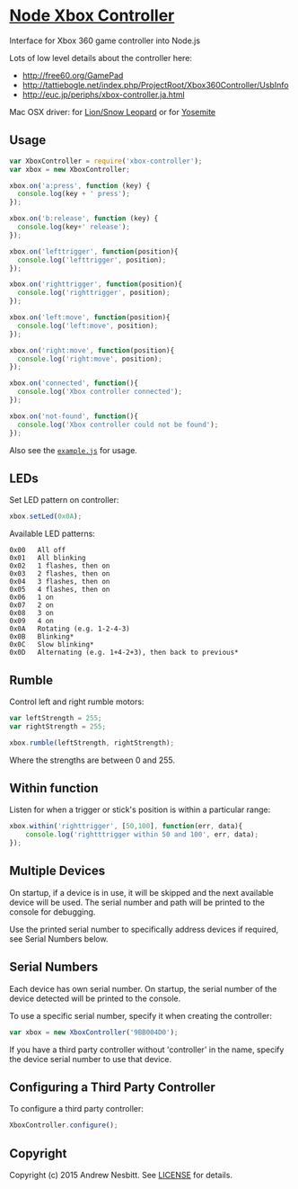 # [Node Xbox Controller](http://libraries.io/npm/xbox-controller)

Interface for Xbox 360 game controller into Node.js

Lots of low level details about the controller here:
* http://free60.org/GamePad
* http://tattiebogle.net/index.php/ProjectRoot/Xbox360Controller/UsbInfo
* http://euc.jp/periphs/xbox-controller.ja.html

Mac OSX driver: for [Lion/Snow Leopard](http://tattiebogle.net/index.php/ProjectRoot/Xbox360Controller/OsxDriver)
or for [Yosemite](https://github.com/d235j/360Controller/releases)

## Usage

```javascript
var XboxController = require('xbox-controller');
var xbox = new XboxController;

xbox.on('a:press', function (key) {
  console.log(key + ' press');
});

xbox.on('b:release', function (key) {
  console.log(key+' release');
});

xbox.on('lefttrigger', function(position){
  console.log('lefttrigger', position);
});

xbox.on('righttrigger', function(position){
  console.log('righttrigger', position);
});

xbox.on('left:move', function(position){
  console.log('left:move', position);
});

xbox.on('right:move', function(position){
  console.log('right:move', position);
});

xbox.on('connected', function(){
  console.log('Xbox controller connected');
});

xbox.on('not-found', function(){
  console.log('Xbox controller could not be found');
});
```

Also see the [`example.js`](https://github.com/andrew/node-xbox-controller/blob/master/example.js) for usage.

## LEDs

Set LED pattern on controller:

```javascript
xbox.setLed(0x0A);
```

Available LED patterns:

    0x00   All off
    0x01   All blinking
    0x02   1 flashes, then on
    0x03   2 flashes, then on
    0x04   3 flashes, then on
    0x05   4 flashes, then on
    0x06   1 on
    0x07   2 on
    0x08   3 on
    0x09   4 on
    0x0A   Rotating (e.g. 1-2-4-3)
    0x0B   Blinking*
    0x0C   Slow blinking*
    0x0D   Alternating (e.g. 1+4-2+3), then back to previous*

## Rumble

Control left and right rumble motors:

```javascript
var leftStrength = 255;
var rightStrength = 255;

xbox.rumble(leftStrength, rightStrength);
```

Where the strengths are between 0 and 255.

## Within function

Listen for when a trigger or stick's position is within a particular range:

```javascript
xbox.within('righttrigger', [50,100], function(err, data){
	console.log('rightttrigger within 50 and 100', err, data);
});
```

## Multiple Devices

On startup, if a device is in use, it will be skipped and the next available device will be used.  The serial number and
path will be printed to the console for debugging.

Use the printed serial number to specifically address devices if required, see Serial Numbers below.

## Serial Numbers

Each device has own serial number.  On startup, the serial number of the device detected will be printed to the console.

To use a specific serial number, specify it when creating the controller:

```javascript
var xbox = new XboxController('9BB004D0');
```

If you have a third party controller without 'controller' in the name, specify the device serial number to use that
 device.

## Configuring a Third Party Controller

To configure a third party controller:

```javascript
XboxController.configure();
```

## Copyright

Copyright (c) 2015 Andrew Nesbitt. See [LICENSE](https://github.com/andrew/node-xbox-controller/blob/master/LICENSE) for details.
